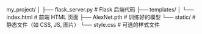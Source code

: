 my_project/
│
├── flask_server.py  # Flask 后端代码
├── templates/
│   └── index.html  # 前端 HTML 页面
├── AlexNet.pth     # 训练好的模型
└── static/          # 静态文件（如 CSS, JS, 图片）
    └── style.css    # 可选的样式文件
